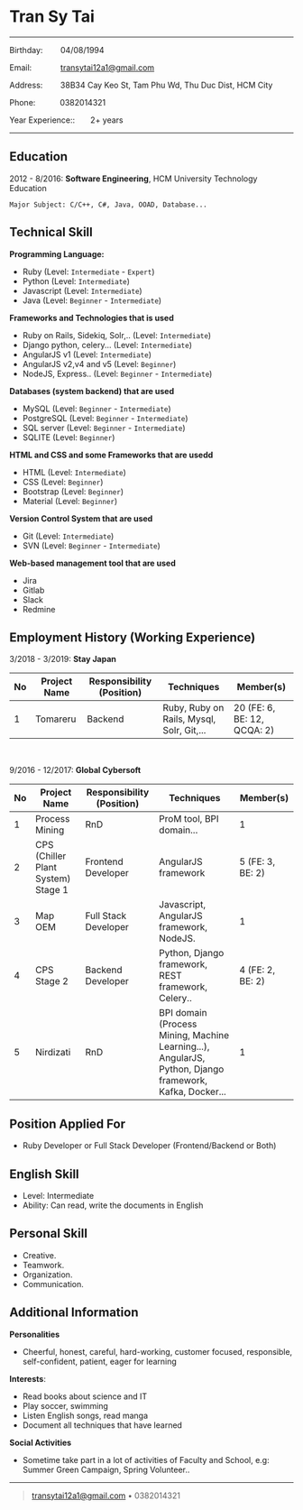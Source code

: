 Tran Sy Tai
============

-------------------     ----------------------------
Birthday: &nbsp;&nbsp;&nbsp;&nbsp;&nbsp;&nbsp;&nbsp;04/08/1994

Email: &nbsp;&nbsp;&nbsp;&nbsp;&nbsp;&nbsp;&nbsp;&nbsp;&nbsp;&nbsp;&nbsp;&nbsp;transytai12a1@gmail.com

Address: &nbsp;&nbsp;&nbsp;&nbsp;&nbsp;&nbsp;&nbsp;38B34 Cay Keo St, Tam Phu Wd, Thu Duc Dist, HCM City

Phone:&nbsp;&nbsp;&nbsp;&nbsp;&nbsp;&nbsp;&nbsp;&nbsp;&nbsp;&nbsp;&nbsp;0382014321

Year Experience::&nbsp;&nbsp;&nbsp;&nbsp;&nbsp;&nbsp;&nbsp;2+ years
-------------------     ----------------------------

Education
---------

2012 - 8/2016:  **Software Engineering**, HCM University Technology Education

    Major Subject: C/C++, C#, Java, OOAD, Database...


Technical Skill
----------

**Programming Language:**
+ Ruby (Level: `Intermediate` - `Expert`)
+ Python (Level: `Intermediate`)
+ Javascript (Level: `Intermediate`)
+ Java (Level: `Beginner` - `Intermediate`)

**Frameworks and Technologies that is used**
+ Ruby on Rails, Sidekiq, Solr,.. (Level: `Intermediate`)
+ Django python, celery... (Level: `Intermediate`)
+ AngularJS v1 (Level: `Intermediate`)
+ AngularJS v2,v4 and v5 (Level: `Beginner`)
+ NodeJS, Express.. (Level: `Beginner` - `Intermediate`)

**Databases (system backend) that are used**
+ MySQL (Level: `Beginner` - `Intermediate`)
+ PostgreSQL (Level: `Beginner` - `Intermediate`)
+ SQL server (Level: `Beginner` - `Intermediate`)
+ SQLITE (Level: `Beginner`)

**HTML and CSS and some Frameworks that are usedd**
- HTML (Level: `Intermediate`)
- CSS (Level: `Beginner`)
- Bootstrap (Level: `Beginner`)
- Material (Level: `Beginner`)

**Version Control System that are used**
- Git (Level: `Intermediate`)
- SVN  (Level: `Beginner` - `Intermediate`)

**Web-based management tool that are used**
- Jira
- Gitlab
- Slack
- Redmine

Employment History (Working Experience)
----------

3/2018 - 3/2019: **Stay Japan**

|No| Project Name  	|   Responsibility (Position)	|  Techniques | Member(s) | 
|---|---|---|---|---|
|1|  Tomareru	|   Backend	| Ruby, Ruby on Rails, Mysql, Solr, Git,... |  20 (FE: 6, BE: 12, QCQA: 2) |

<br>

9/2016 - 12/2017: **Global Cybersoft**

|No| Project Name  	|   Responsibility (Position)	|  Techniques | Member(s) | 
|---|---|---|---|---|
|1|  Process Mining	|   RnD	| ProM tool, BPI domain... | 1 |
|2|  CPS (Chiller Plant System) Stage 1 	| Frontend Developer  	| AngularJS framework| 5 (FE: 3, BE: 2) |
|3|  Map OEM 	|  Full Stack Developer 	| Javascript, AngularJS framework, NodeJS. | 1 |
|4|  CPS Stage 2 	|  Backend Developer 	| Python, Django framework, REST framework, Celery.. | 4 (FE: 2, BE: 2) |
|5|  Nirdizati 	|  RnD 	| BPI domain (Process Mining, Machine Learning...), AngularJS, Python, Django framework, Kafka, Docker...  | 1 |

Position Applied For
---
- Ruby Developer or Full Stack Developer (Frontend/Backend or Both)

English Skill
----------
+ Level: Intermediate
+ Ability: Can read, write the documents in English

Personal Skill
----------
+ Creative. 
+ Teamwork.
+ Organization. 
+ Communication.

Additional Information
----------

**Personalities**
- Cheerful, honest, careful, hard-working, customer focused, responsible, self-confident, patient, eager for learning

**Interests**:
- Read books about science and IT
- Play soccer, swimming
- Listen English songs, read manga
- Document all techniques that have learned

**Social Activities**
- Sometime take part in a lot of activities of Faculty and School, e.g: Summer Green Campaign, Spring Volunteer..

----
> <transytai12a1@gmail.com> • 0382014321